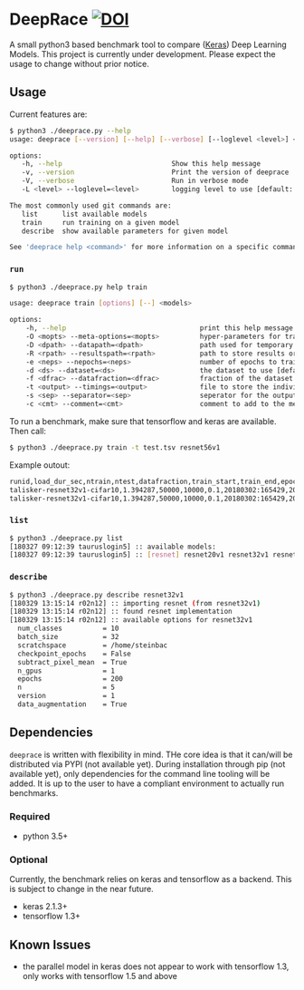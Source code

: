 # DeepRace [![DOI](https://zenodo.org/badge/123592478.svg)](https://zenodo.org/badge/latestdoi/123592478)


A small python3 based benchmark tool to compare ([Keras](keras.io)) Deep Learning Models. This project is currently under development. Please expect the usage to change without prior notice.

## Usage 

Current features are:

``` bash
$ python3 ./deeprace.py --help
usage: deeprace [--version] [--help] [--verbose] [--loglevel <level>] <command> [<args>...]

options:
   -h, --help                           Show this help message
   -v, --version                        Print the version of deeprace
   -V, --verbose                        Run in verbose mode
   -L <level> --loglevel=<level>        logging level to use [default: info]

The most commonly used git commands are:
   list      list available models
   train     run training on a given model   
   describe  show available parameters for given model

See 'deeprace help <command>' for more information on a specific command.
```

### `run`

``` bash
$ python3 ./deeprace.py help train

usage: deeprace train [options] [--] <models>

options:
    -h, --help                                 print this help message
    -O <mopts> --meta-options=<mopts>          hyper-parameters for training, e.g. batch_size
    -D <dpath> --datapath=<dpath>              path used for temporary storage, e.g. for the input data, checkpoints etc [default: datasets]
    -R <rpath> --resultspath=<rpath>           path to store results or checkpoints [default: deeprace-results]
    -e <neps> --nepochs=<neps>                 number of epochs to train [default: 0]
    -d <ds> --dataset=<ds>                     the dataset to use [default: cifar10]
    -f <dfrac> --datafraction=<dfrac>          fraction of the dataset to use, helpful for debugging/testing [default: 1.]
    -t <output> --timings=<output>             file to store the individual timings in [default: timings.tsv]
    -s <sep> --separator=<sep>                 seperator for the output data [default: 	]
    -c <cmt> --comment=<cmt>                   comment to add to the measurement
```

To run a benchmark, make sure that tensorflow and keras are available. Then call:

``` bash
$ python3 ./deeprace.py train -t test.tsv resnet56v1
```

Example outout:

``` bash
runid,load_dur_sec,ntrain,ntest,datafraction,train_start,train_end,epoch,rel_epoch_start_sec,epoch_dur_sec,loss,acc,val_loss,val_acc,details
talisker-resnet32v1-cifar10,1.394287,50000,10000,0.1,20180302:165429,20180302:165452,0,4.502005,9.612364,2.0117400371551515,0.3044,1.9701387672424315,0.335,-
talisker-resnet32v1-cifar10,1.394287,50000,10000,0.1,20180302:165429,20180302:165452,1,14.116095,8.322776,1.7452791357040405,0.4022,2.158809609413147,0.33,-
```


### `list`

``` bash
$ python3 ./deeprace.py list
[180327 09:12:39 tauruslogin5] :: available models:
[180327 09:12:39 tauruslogin5] :: [resnet] resnet20v1 resnet32v1 resnet44v1 resnet56v1 resnet110v1 resnet164v1 resnet29v2 resnet47v2 resnet65v2 resnet83v2 resnet164v2 resnet245v2 resnet1001v2
```

### `describe`

``` bash
$ python3 ./deeprace.py describe resnet32v1
[180329 13:15:14 r02n12] :: importing resnet (from resnet32v1)
[180329 13:15:14 r02n12] :: found resnet implementation
[180329 13:15:14 r02n12] :: available options for resnet32v1
  num_classes          = 10
  batch_size           = 32
  scratchspace         = /home/steinbac
  checkpoint_epochs    = False
  subtract_pixel_mean  = True
  n_gpus               = 1
  epochs               = 200
  n                    = 5
  version              = 1
  data_augmentation    = True
```

## Dependencies

`deeprace` is written with flexibility in mind. THe core idea is that it can/will be distributed via PYPI (not available yet). During installation through pip (not available yet), only dependencies for the command line tooling will be added. It is up to the user to have a compliant environment to actually run benchmarks. 

### Required

- python 3.5+

### Optional

Currently, the benchmark relies on keras and tensorflow as a backend. This is subject to change in the near future.

- keras 2.1.3+ 
- tensorflow 1.3+


## Known Issues

- the parallel model in keras does not appear to work with tensorflow 1.3, only works with tensorflow 1.5 and above

